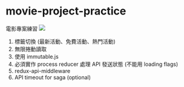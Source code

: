 # movie-project-practice
電影專案練習 [![](https://travis-ci.org/akayhu/movie-project-practice.svg?branch=master)](https://travis-ci.org/akayhu/movie-project-practice)

1. 標籤切換 (最新活動、免費活動、熱門活動)
2. 無限捲動讀取
3. 使用 immutable.js
4. 必須實作 process reducer 處理 API 發送狀態 (不能用 loading flags)
5. redux-api-middleware
6. API timeout for saga (optional)